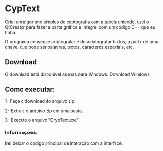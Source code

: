 # CypText
Criei um algoritmo simples de criptografia com a tabela unicode, usei o QtCreator para fazer a parte gráfica e integrei com um código C++ que eu tinha.

O programa consegue criptografar e descriptografar textos, a partir de uma chave, que pode ser palavras, textos, caracteres especiais, etc.

## Download
O download está disponível apenas para Windows:
[Download Windows](https://www.mediafire.com/file/cf5dfoevrp9hslw/CrypText.zip/file)

## Como executar:
1- Faça o download do arquivo zip.

2- Extraia o arquivo zip em uma pasta.

3- Execute o arquivo "CrypText.exe".

### Informações:
Irei deixar o codigo principal de interação com a interface.
